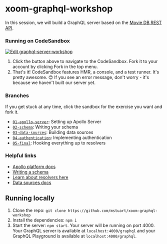# xoom-graphql-workshop

In this session, we will build a GraphQL server based on the [Movie DB REST API](https://developers.themoviedb.org/3/getting-started/introduction).

### Running on CodeSandbox

[![Edit graphql-server-workshop](https://codesandbox.io/static/img/play-codesandbox.svg)](https://codesandbox.io/s/github/mstuart/xoom-graphql-workshop/tree/01-apollo-server/?fontsize=14)

1. Click the button above to navigate to the CodeSandbox. Fork it to your account by clicking Fork in the top menu.
2. That's it! CodeSandbox features HMR, a console, and a test runner. It's pretty awesome. 😍 If you see an error message, don't worry - it's because we haven't built our server yet.

### Branches

If you get stuck at any time, click the sandbox for the exercise you want and fork it.

- [`01-apollo-server`](https://codesandbox.io/s/github/mstuart/xoom-graphql-workshop/tree/01-apollo-server): Setting up Apollo Server
- [`02-schema`](https://codesandbox.io/s/github/mstuart/xoom-graphql-workshop/tree/02-schema): Writing your schema
- [`03-data-sources`](https://codesandbox.io/s/github/mstuart/xoom-graphql-workshop/tree/03-data-sources): Building data sources
- [`04-authentication`](https://codesandbox.io/s/github/mstuart/xoom-graphql-workshop/tree/04-authentication): Implementing authentication
- [`05-final`](https://codesandbox.io/s/github/mstuart/xoom-graphql-workshop): Hooking everything up to resolvers

### Helpful links

- [Apollo platform docs](https://www.apollographql.com/docs/)
- [Writing a schema](https://www.apollographql.com/docs/apollo-server/essentials/schema.html)
- [Learn about resolvers here](https://www.apollographql.com/docs/graphql-tools/resolvers.html)
- [Data sources docs](https://www.apollographql.com/docs/apollo-server/features/data-sources.html)

## Running locally

1. Clone the repo: `git clone https://github.com/mstuart/xoom-graphql-workshop`
2. Install the dependencies: `npm i`
3. Start the server: `npm start`. Your server will be running on port 4000. Your GraphQL server is available at `localhost:4000/graphql` and your GraphQL Playground is available at `localhost:4000/graphql`.
